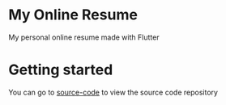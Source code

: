 # My Online Resume
My personal online resume made with Flutter

# Getting started

You can go to [source-code](https://github.com/msrosadino/resume) to view the source code repository
